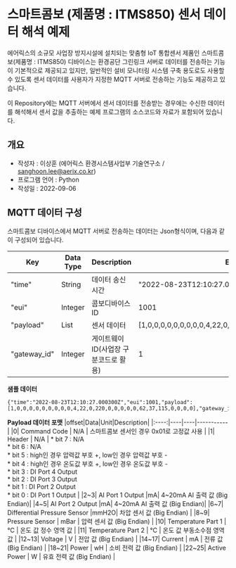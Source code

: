 # 스마트콤보 (제품명 : ITMS850) 센서 데이터 해석 예제 #

에어릭스의 소규모 사업장 방지시설에 설치되는 맞춤형 IoT 통합센서 제품인 스마트콤보(제품명 : ITMS850) 디바이스는 환경공단 그린링크 서버로 데이터를 전송하는 기능이 기본적으로 제공되고  있지만, 일반적인 설비 모니터링 시스템 구축 용도로도 사용할 수 있도록 센서 데이터를 사용자가 지정한 MQTT 서버로 전송하는 기능도 제공하고 있습니다. 

이 Repository에는 MQTT 서버에서 센서 데이터를 전송받는 경우에는 수신한 데이터를 해석해서 센서 값을 추출하는 예제 프로그램의 소스코드와 자료가 포함되어 있습니다.   

## 개요 ##

* 작성자 : 이상훈 (에어릭스 환경시스템사업부 기술연구소 / sanghoon.lee@aerix.co.kr)
* 프로그램 언어 : Python
* 작성일 : 2022-09-06

## MQTT 데이터 구성 ##

스마트콤보 디바이스에서 MQTT 서버로 전송하는 데이터는 Json형식이며, 다음과 같이 구성되어 있습니다.

| Key | Data Type | Description | Example |
|-----|-----------|-------------|---------|
|"time"| String   | 데이터 송신시간 | "2022-08-23T12:10:27.000300Z" |
|"eui" | Integer | 콤보디바이스 ID | 1001 |
|"payload" | List | 센서 데이터 | [1,0,0,0,0,0,0,0,0,0,4,22,0,220,0,0,0,0,0,62,37,115,0,0,0,0] |
|"gateway_id" | Integer | 게이트웨이 ID(사업장 구분코드로 활용) | 1 |

**샘플 데이터**
```
{"time":"2022-08-23T12:10:27.000300Z","eui":1001,"payload":[1,0,0,0,0,0,0,0,0,0,4,22,0,220,0,0,0,0,0,62,37,115,0,0,0,0],"gateway_id":2}
```

**Payload 데이터 포맷**
|offset|Data|Unit|Description|
|:----:|----|----|-----------|
|0| Command Code | N/A | 스마트콤보 센서인 경우 0x01로 고정값 사용 |
|1| Header | N/A | * bit 7 : N/A <br> * bit 6 : N/A <br> * bit 5 : high인 경우 압력값 부호 +, low인 경우 압력값 부호 - <br> * bit 4 : high인 경우 온도값 부호 +, low인 경우 온도값 부호 - <br> * bit 3 : DI Port 4 Output <br> * bit 2 : DI Port 3 Output <br> * bit 1 : DI Port 2 Output <br> * bit 0 : DI Port 1 Output |
|2~3| AI Port 1 Output |mA| 4~20mA AI 출력 값 (Big Endian)|
|4~5| AI Port 2 Output |mA| 4~20mA AI 출력 값 (Big Endian)|
|6~7| Differential Pressure Sensor |mmH2O| 차압 센서 값 (Big Endian) |
|8~9| Pressure Sensor | mBar | 압력 센서 값 (Big Endian) |
|10| Temperature Part 1 | ℃ | 온도 값 정수 영역 값  |
|11| Temperature Part 2 | ℃ | 온도 값 부동소수점 영역 값  |
|12~13| Voltage | V | 전압 값 (Big Endian) |
|14~17| Current | mA | 전류 값 (Big Endian) |
|18~21| Power | wH | 소비 전력 값 (Big Endian) |
|22~25| Active Power | W | 유효 전력 값 (Big Endian) |


